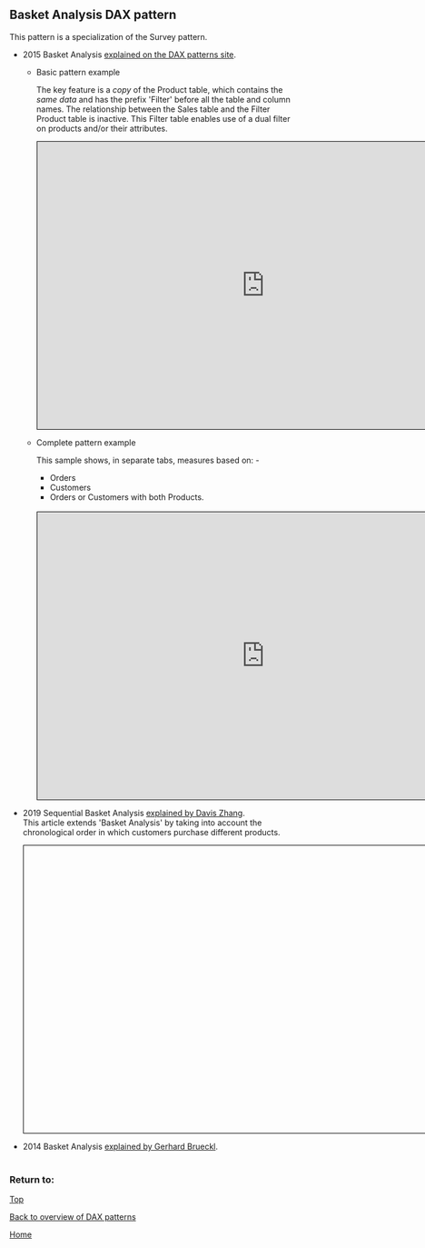 <style>
    iframe {
      border: 1px solid black;
      width: 800px;
      height: 506px;
    }
</style>


## Basket Analysis DAX pattern
This pattern is a specialization of the Survey pattern.
- 2015 Basket Analysis [explained on the DAX patterns site](https://www.daxpatterns.com/basket-analysis/).  
  
  - Basic pattern example
    
    The key feature is a *copy* of the Product table, which contains the *same data* and has the prefix 'Filter' before all the table and column names. The relationship between the Sales table and the Filter Product table is inactive.  This Filter table enables use of a dual filter on products and/or their attributes.  
    
    <iframe id="iframe-ba-1" title="basket-analysis-1" importance="low" allow="fullscreen"
    src="https://app.powerbi.com/view?r=eyJrIjoiZjVlNjk4NmItYWMyYi00MzQ1LTllN2UtMGYxZjNmMTdiZWViIiwidCI6Ijg1OTBlYTFlLTdiMjctNDJlNS04MTdmLTZjOGYzNzE5ZjMxNCJ9"></iframe>
    <br/>
  - Complete pattern example
    
    This sample shows, in separate tabs, measures based on: \- 
    - Orders 
    - Customers 
    - Orders or Customers with both Products.  
    <br/>
    <iframe id="iframe-ba-2" title="basket-analysis-2" importance="low"  allow="fullscreen" 
    src="https://app.powerbi.com/view?r=eyJrIjoiOTQzMzljZDktZWRkYi00OGJlLTgwZjktMTg5MjQ0MmNlMmU3IiwidCI6Ijg1OTBlYTFlLTdiMjctNDJlNS04MTdmLTZjOGYzNzE5ZjMxNCJ9"></iframe>
    <br/>

- 2019 Sequential Basket Analysis [explained by Davis Zhang](https://www.linkedin.com/pulse/explore-potential-products-through-customers-purchase-davis-zhang).  
  This article extends 'Basket Analysis' by taking into account the chronological order in which customers purchase different products.

    <iframe id="iframe-sba-1" title="sequential-basket-analysis-1" importance="low" allow="fullscreen"
    src=""></iframe>
    <br/>

- 2014 Basket Analysis [explained by Gerhard Brueckl](https://blog.gbrueckl.at/2014/02/applied-basket-analysis-in-power-pivot-using-dax/).  
    <br/>

### Return to: 
[Top](#basket-analysis-dax-pattern)
  
[Back to overview of DAX patterns](/Power-BI-samples-DAX-patterns/)
  
[Home](/.)
